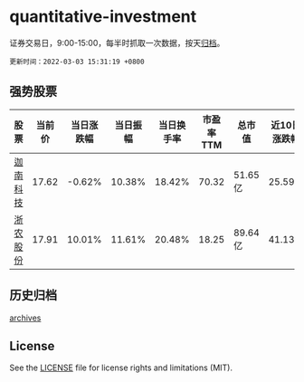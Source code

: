 # quantitative-investment

证券交易日，9:00-15:00，每半时抓取一次数据，按天[归档](archives)。

`更新时间：2022-03-03 15:31:19 +0800`

## 强势股票

|股票|当前价|当日涨跌幅|当日振幅|当日换手率|市盈率TTM|总市值|近10日涨跌幅|
|----|----|----|----|----|----|----|----|
|[迦南科技](https://xueqiu.com/S/SZ300412)|17.62|-0.62%|10.38%|18.42%|70.32|51.65亿|25.59%|
|[浙农股份](https://xueqiu.com/S/SZ002758)|17.91|10.01%|11.61%|20.48%|18.25|89.64亿|41.13%|

## 历史归档

[archives](archives)

## License

See the [LICENSE](LICENSE) file for license rights and limitations (MIT).
